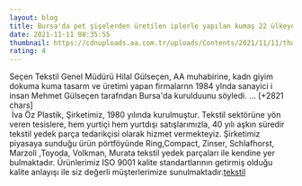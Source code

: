 ```yaml
--- 
layout: blog
title: Bursa'da pet şişelerden üretilen iplerle yapılan kumaş 22 ülkeye ihraç ediliyor
date: 2021-11-11 08:35:55
thumbnail: https://cdnuploads.aa.com.tr/uploads/Contents/2021/11/11/thumbs_b_c_466b444b752cbce65dd7184dc86c05fe.jpg?v=115701
rating: 4
---
```

Seçen Tekstil Genel Müdürü Hilal Gülseçen, AA muhabirine, kadn giyim dokuma kuma tasarm ve üretimi yapan firmalarnn 1984 ylnda sanayici i insan Mehmet Gülseçen tarafndan Bursa'da kurulduunu söyledi.… [+2821 chars]</br>&nbsp;İva Öz Plastik, Şirketimiz, 1980 yılında kurulmuştur. Tekstil sektörüne yön veren tesislere, hem yurtiçi hem yurtdışı satışlarımızla, 40 yılı aşkın süredir tekstil yedek parça tedarikçisi olarak hizmet vermekteyiz. Şirketimiz piyasaya sunduğu ürün pörtföyünde Ring,Compact, Zinser, Schlafhorst, Marzoli ,Toyoda, Volkman, Murata tekstil yedek parçaları ile kendine yer bulmaktadır. Ürünlerimiz ISO 9001 kalite standartlarının getirmiş olduğu kalite anlayışı ile siz değerli müşterlerimize sunulmaktadır.<a href="https://www.ivaozplastik.com/">tekstil</a>